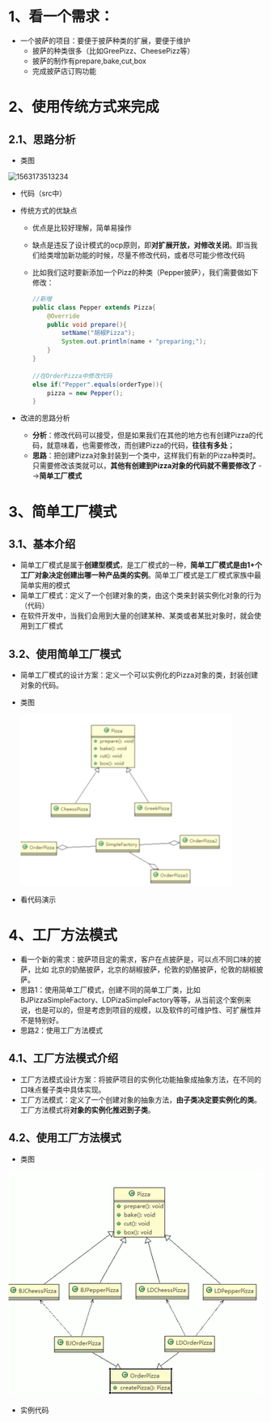 # 1、看一个需求：

- 一个披萨的项目：要便于披萨种类的扩展，要便于维护
  - 披萨的种类很多（比如GreePizz、CheesePizz等）
  - 披萨的制作有prepare,bake,cut,box
  - 完成披萨店订购功能

# 2、使用传统方式来完成

## 2.1、思路分析

- 类图

![1563173513234](E:\after\Java\DesignMode\创建型模式\2_工厂\images\工厂模式类图.png)

- 代码（src中）

- 传统方式的优缺点

  - 优点是比较好理解，简单易操作

  - 缺点是违反了设计模式的ocp原则，即**对扩展开放，对修改关闭**。即当我们给类增加新功能的时候，尽量不修改代码，或者尽可能少修改代码

  - 比如我们这时要新添加一个Pizz的种类（Pepper披萨），我们需要做如下修改：

    ```java
    //新增
    public class Pepper extends Pizza{
        @Override
        public void prepare(){
            setName("胡椒Pizza");
            System.out.println(name + "preparing;");
        }
    }
    
    //在OrderPizza中修改代码
    else if("Pepper".equals(orderType)){
        pizza = new Pepper();
    }
    ```

- 改进的思路分析

  - **分析**：修改代码可以接受，但是如果我们在其他的地方也有创建Pizza的代码，就意味着，也需要修改，而创建Pizza的代码，**往往有多处**；
  - **思路**：把创建Pizza对象封装到一个类中，这样我们有新的Pizza种类时。只需要修改该类就可以，**其他有创建到Pizza对象的代码就不需要修改了** -->**简单工厂模式**

# 3、简单工厂模式

## 3.1、基本介绍

- 简单工厂模式是属于**创建型模式**，是工厂模式的一种，**简单工厂模式是由1+个工厂对象决定创建出哪一种产品类的实例**。简单工厂模式是工厂模式家族中最简单实用的模式
- 简单工厂模式：定义了一个创建对象的类，由这个类来封装实例化对象的行为（代码）
- 在软件开发中，当我们会用到大量的创建某种、某类或者某批对象时，就会使用到工厂模式

## 3.2、使用简单工厂模式

- 简单工厂模式的设计方案：定义一个可以实例化的Pizza对象的类，封装创建对象的代码。

- 类图

  ![1563176715339](images\简单工厂类图.png)

- 看代码演示

# 4、工厂方法模式

- 看一个新的需求：披萨项目定的需求，客户在点披萨是，可以点不同口味的披萨，比如 北京的奶酪披萨，北京的胡椒披萨，伦敦的奶酪披萨，伦敦的胡椒披萨。
- 思路1：使用简单工厂模式，创建不同的简单工厂类，比如BJPizzaSimpleFactory、LDPizaSimpleFactory等等，从当前这个案例来说，也是可以的，但是考虑到项目的规模，以及软件的可维护性、可扩展性并不是特别好。
- 思路2：使用工厂方法模式

## 4.1、工厂方法模式介绍

- 工厂方法模式设计方案：将披萨项目的实例化功能抽象成抽象方法，在不同的口味点餐子类中具体实现。
- 工厂方法模式：定义了一个创建对象的抽象方法，**由子类决定要实例化的类**。工厂方法模式将**对象的实例化推迟到子类**。

## 4.2、使用工厂方法模式

- 类图

![1563178886606](images\工厂方法模式.png)

- 实例代码

